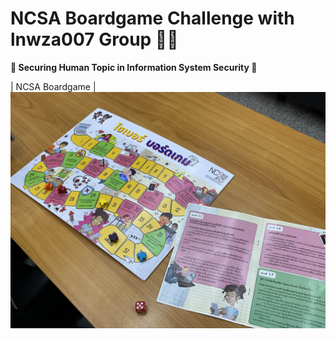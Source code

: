 # NCSA Boardgame Challenge with lnwza007 Group 🥷💥
**🤖 Securing Human Topic in Information System Security 🎲**

| NCSA Boardgame          |
![NCSA Boardgame](img/NCSA%20Boardgame.jpg)